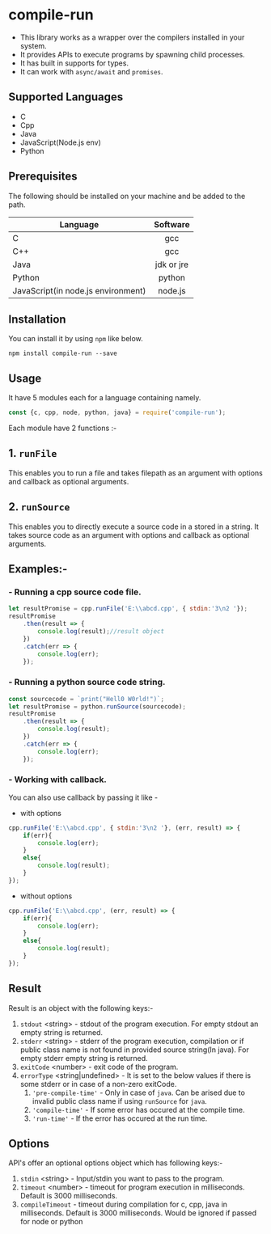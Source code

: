 compile-run
===================

- This library works as a wrapper over the compilers installed in your system.
- It provides APIs to execute programs by spawning child processes.
- It has built in supports for types.
- It can work with `async/await` and `promises`.

## Supported Languages 

- C
- Cpp
- Java
- JavaScript(Node.js env)
- Python


## Prerequisites

The following should be installed on your machine and be added to the path. 

| Language | Software |
|---------|:-------:|
|C | gcc |
|C++ | gcc |
|Java | jdk or jre |
|Python | python |
|JavaScript(in node.js environment) | node.js |

## Installation

You can install it by using `npm` like below.

```shell
npm install compile-run --save
```

## Usage

It have 5 modules each for a language containing namely.

```javascript
const {c, cpp, node, python, java} = require('compile-run');
```
Each module have 2 functions :-

## 1. `runFile` 

This enables you to run a file and takes filepath as an argument with options and callback as optional arguments.

## 2. `runSource`
This enables 
you to directly execute a source code in a stored in a string. It takes source code as an argument with options and callback as optional arguments.

## Examples:-

### - Running a cpp source code file.

```javascript
let resultPromise = cpp.runFile('E:\\abcd.cpp', { stdin:'3\n2 '});
resultPromise
    .then(result => {
        console.log(result);//result object
    })
    .catch(err => {
        console.log(err);
    });
```

### - Running a python source code string.
```javascript
const sourcecode = `print("Hell0 W0rld!")`;
let resultPromise = python.runSource(sourcecode);
resultPromise
    .then(result => {
        console.log(result);
    })
    .catch(err => {
        console.log(err);
    });
```

### - Working with callback.

You can also use callback by passing it like -

- with options
```javascript
cpp.runFile('E:\\abcd.cpp', { stdin:'3\n2 '}, (err, result) => {
    if(err){
        console.log(err);
    }
    else{
        console.log(result);
    }
});
```
- without options
```javascript
cpp.runFile('E:\\abcd.cpp', (err, result) => {
    if(err){
        console.log(err);
    }
    else{
        console.log(result);
    }
});
```
## Result

Result is an object with the following keys:-

1. `stdout` \<string> - stdout of the program execution. For empty stdout an empty string is returned.
2. `stderr` \<string> - stderr of the program execution, compilation or if public class name is not found in provided source string(In java). For empty stderr empty string is returned.
3. `exitCode` \<number> - exit code of the program.
4. `errorType` \<string|undefined> - It is set to the below values if there is some stderr or in case of a non-zero exitCode.
    1. `'pre-compile-time'` - Only in case of `java`. Can be arised due to invalid public class name if using `runSource` for `java`.
    2. `'compile-time'` - If some error has occured at the compile time.
    3. `'run-time'` - If the error has occured at the run time.

## Options

API's offer an optional options object which has following keys:-

1. `stdin` \<string> - Input/stdin you want to pass to the program.
2. `timeout` \<number> - timeout for program execution in milliseconds. Default is 3000 milliseconds. 
3. `compileTimeout` - timeout during compilation for c, cpp, java in milliseconds. Default is 3000 milliseconds. Would be ignored if passed for node or python